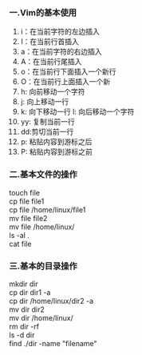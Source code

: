 ### 一.Vim的基本使用

1. i：在当前字符的左边插入
1. I：在当前行首插入
1. a：在当前字符的右边插入
1. A：在当前行尾插入
1. o：在当前行下面插入一个新行
1. O：在当前行上面插入一个新
1. h: 向前移动一个字符
1. j: 向上移动一行
1. k: 向下移动一行
l: 向后移动一个字符
1. yy: 复制当前一行
1. dd:剪切当前一行
1. p: 粘贴内容到游标之后
1. P: 粘贴内容到游标之前
### 二.基本文件的操作
touch  file  
cp file file1  
cp file  /home/linux/file1  
mv file   file2  
mv file  /home/linux/  
ls -al  .  
cat  file  
### 三.基本的目录操作
mkdir dir  
cp dir   dir1  -a  
cp dir   /home/linux/dir2  -a  
mv dir  dir2  
mv dir  /home/linux/  
rm  dir  -rf  
ls -d  dir  
find  ./dir  -name  "filename"  
